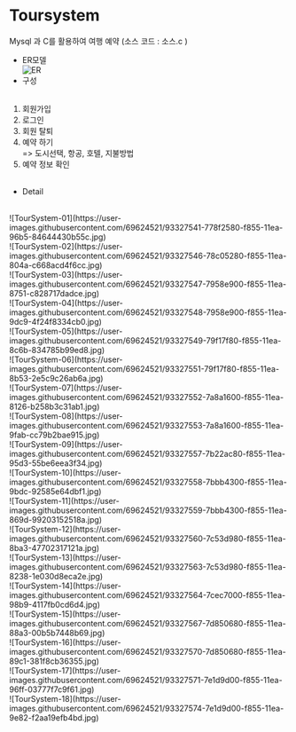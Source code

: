 # Toursystem
Mysql 과 C를 활용하여 여행 예약  (소스 코드 : 소스.c )

- ER모델<br> 
![ER](https://user-images.githubusercontent.com/69624521/93326313-9096d700-f853-11ea-8b2d-6c3725edfac9.PNG)<br>
- 구성<br><br>
1. 회원가입<br>
2. 로그인<br>
3. 회원 탈퇴<br>
4. 예약 하기<br>
=> 도시선택, 항공, 호텔, 지불방법  <br>
5. 예약 정보 확인<br><br>
- Detail<br>
<br>
![TourSystem-01](https://user-images.githubusercontent.com/69624521/93327541-778f2580-f855-11ea-96b5-84644430b55c.jpg)<br>
![TourSystem-02](https://user-images.githubusercontent.com/69624521/93327546-78c05280-f855-11ea-804a-c668acd4f6cc.jpg)<br>
![TourSystem-03](https://user-images.githubusercontent.com/69624521/93327547-7958e900-f855-11ea-8751-c828717dadce.jpg)<br>
![TourSystem-04](https://user-images.githubusercontent.com/69624521/93327548-7958e900-f855-11ea-9dc9-4f24f8334cb0.jpg)<br>
![TourSystem-05](https://user-images.githubusercontent.com/69624521/93327549-79f17f80-f855-11ea-8c6b-834785b99ed8.jpg)<br>
![TourSystem-06](https://user-images.githubusercontent.com/69624521/93327551-79f17f80-f855-11ea-8b53-2e5c9c26ab6a.jpg)<br>
![TourSystem-07](https://user-images.githubusercontent.com/69624521/93327552-7a8a1600-f855-11ea-8126-b258b3c31ab1.jpg)<br>
![TourSystem-08](https://user-images.githubusercontent.com/69624521/93327553-7a8a1600-f855-11ea-9fab-cc79b2bae915.jpg)<br>
![TourSystem-09](https://user-images.githubusercontent.com/69624521/93327557-7b22ac80-f855-11ea-95d3-55be6eea3f34.jpg)<br>
![TourSystem-10](https://user-images.githubusercontent.com/69624521/93327558-7bbb4300-f855-11ea-9bdc-92585e64dbf1.jpg)<br>
![TourSystem-11](https://user-images.githubusercontent.com/69624521/93327559-7bbb4300-f855-11ea-869d-99203152518a.jpg)<br>
![TourSystem-12](https://user-images.githubusercontent.com/69624521/93327560-7c53d980-f855-11ea-8ba3-47702317121a.jpg)<br>
![TourSystem-13](https://user-images.githubusercontent.com/69624521/93327563-7c53d980-f855-11ea-8238-1e030d8eca2e.jpg)<br>
![TourSystem-14](https://user-images.githubusercontent.com/69624521/93327564-7cec7000-f855-11ea-98b9-4117fb0cd6d4.jpg)<br>
![TourSystem-15](https://user-images.githubusercontent.com/69624521/93327567-7d850680-f855-11ea-88a3-00b5b7448b69.jpg)<br>
![TourSystem-16](https://user-images.githubusercontent.com/69624521/93327570-7d850680-f855-11ea-89c1-381f8cb36355.jpg)<br>
![TourSystem-17](https://user-images.githubusercontent.com/69624521/93327571-7e1d9d00-f855-11ea-96ff-03777f7c9f61.jpg)<br>
![TourSystem-18](https://user-images.githubusercontent.com/69624521/93327574-7e1d9d00-f855-11ea-9e82-f2aa19efb4bd.jpg)<br>


